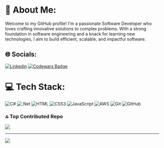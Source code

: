 # 💫 About Me:
 Welcome to my GitHub profile! I'm a passionate Software Developer who loves crafting innovative solutions to complex problems. With a strong foundation in software engineering and a knack for learning new technologies, I aim to build efficient, scalable, and impactful software.


## 🌐 Socials:

[![Linkedin](https://img.shields.io/badge/Linkedin-%231877F2.svg?logo=Linkedin&logoColor=white)](https://www.linkedin.com/in/anagha-karurkar-87132628) 
[![Codewars Badge](https://img.shields.io/badge/Codewars-4_Kyu-blue)](https://www.codewars.com/users/Anagha%20Karurkar)


# 💻 Tech Stack:
![C#](https://img.shields.io/badge/c%23-%23239120.svg?style=for-the-badge&logo=csharp&logoColor=white)  ![.Net](https://img.shields.io/badge/.NET-5C2D91?style=for-the-badge&logo=.net&logoColor=white)  ![HTML](https://img.shields.io/badge/html5-%231572B6.svg?style=for-the-badge&logo=html5&logoColor=red) ![CSS3](https://img.shields.io/badge/css3-%231572B6.svg?style=for-the-badge&logo=css3&logoColor=white) ![JavaScript](https://img.shields.io/badge/javascript-%23323330.svg?style=for-the-badge&logo=javascript&logoColor=%23F7DF1E) ![AWS](https://img.shields.io/badge/AWS-%23FF9900.svg?style=for-the-badge&logo=amazon-aws&logoColor=white) ![Git](https://img.shields.io/badge/git-%23F05033.svg?style=for-the-badge&logo=git&logoColor=white) ![GitHub](https://img.shields.io/badge/github-%23121011.svg?style=for-the-badge&logo=github&logoColor=white)
<!-- # 📊 GitHub Stats:
![](https://github-readme-stats.vercel.app/api?username=anaghakarurkar&theme=default&hide_border=false&include_all_commits=true&count_private=true)<br/>
![](https://github-readme-streak-stats.herokuapp.com/?username=anaghakarurkar&theme=default&hide_border=true)<br/>
![](https://github-readme-stats.vercel.app/api/top-langs/?username=anaghakarurkar&theme=default&hide_border=false&include_all_commits=true&count_private=true&layout=compact)

## 🏆 GitHub Trophies
![](https://github-profile-trophy.vercel.app/?username=anaghakarurkar&theme=dark&no-frame=false&no-bg=true&margin-w=4)  -->

### 🔝 Top Contributed Repo
![](https://github-contributor-stats.vercel.app/api?username=anaghakarurkar&limit=5&theme=default&combine_all_yearly_contributions=true)

---
[![](https://visitcount.itsvg.in/api?id=anaghakarurkar&icon=0&color=0)](https://visitcount.itsvg.in)

<!-- Proudly created with GPRM ( https://gprm.itsvg.in ) -->
